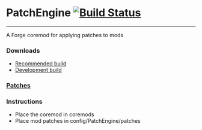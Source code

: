 # PatchEngine [![Build Status](https://buildhive.cloudbees.com/job/MazeXD/job/PatchEngine/mcpc$PatchEngine/badge/icon)](https://buildhive.cloudbees.com/job/MazeXD/job/PatchEngine/mcpc$PatchEngine/)
---
A Forge coremod for applying patches to mods

### Downloads
- [Recommended build](http://www.mediafire.com/?8r6qkk49guo5f0q)
- [Development build](https://buildhive.cloudbees.com/job/MazeXD/job/PatchEngine/mcpc$PatchEngine/lastSuccessfulBuild/)

### [Patches](http://github.com/MazeXD/PatchEngine/wiki/Patches)

### Instructions
- Place the coremod in coremods
- Place mod patches in config/PatchEngine/patches